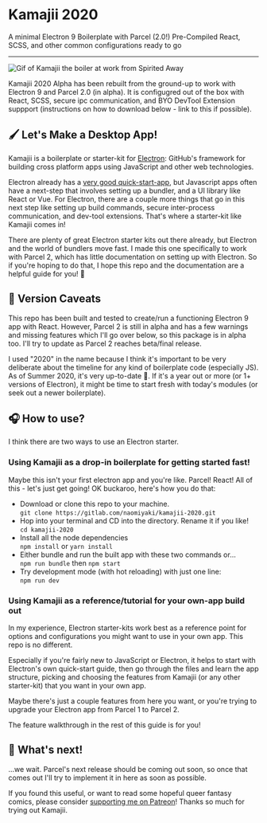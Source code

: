 # Kamajii 2020
A minimal Electron 9 Boilerplate with Parcel (2.0!) Pre-Compiled React, SCSS, and other common configurations ready to go
___

![Gif of Kamajii the boiler at work from Spirited Away](https://media.giphy.com/media/ljPMWcS0zdSpCOk3gE/giphy.gif)

Kamajii 2020 Alpha has been rebuilt from the ground-up to work with Electron 9 and Parcel 2.0 (in alpha). It is configugred out of the box with React, SCSS, secure ipc communication, and BYO DevTool Extension suppport (instructions on how to download below - link to this if possible).

## 🖌 Let's Make a Desktop App!
Kamajii is a boilerplate or starter-kit for [Electron](https://github.com/electron/electron): GitHub's framework for building cross platform apps using JavaScript and other web technologies.

Electron already has a [very good quick-start-app](https://github.com/electron/electron-quick-start), but Javascript apps often have a next-step that involves setting up a bundler, and a UI library like React or Vue. For Electron, there are a couple more things that go in this next step like setting up build commands, secure inter-process communication, and dev-tool extensions. That's where a starter-kit like Kamajii comes in!

There are plenty of great Electron starter kits out there already, but Electron and the world of bundlers move fast. I made this one specifically to work with Parcel 2, which has little documentation on setting up with Electron. So if you're hoping to do that, I hope this repo and the documentation are a helpful guide for you! 💖

## 🚚 Version Caveats
This repo has been built and tested to create/run a functioning Electron 9 app with React. However, Parcel 2 is still in alpha and has a few warnings and missing features which I'll go over below, so this package is in alpha too. I'll try to update as Parcel 2 reaches beta/final release.

I used "2020" in the name because I think it's important to be very deliberate about the timeline for any kind of boilerplate code (especially JS). As of Summer 2020, it's very up-to-date 🎃. If it's a year out or more (or 1+ versions of Electron), it might be time to start fresh with today's modules (or seek out a newer boilerplate).

## 🎧 How to use?
I think there are two ways to use an Electron starter.
### Using Kamajii as a drop-in boilerplate for getting started fast!
Maybe this isn't your first electron app and you're like. Parcel! React! All of this - let's just get going! OK buckaroo, here's how you do that:

- Download or clone this repo to your machine.  
`git clone https://gitlab.com/naomiyaki/kamajii-2020.git`
- Hop into your terminal and CD into the directory. Rename it if you like!  
`cd kamajii-2020`
- Install all the node dependencies  
`npm install` or `yarn install`
- Either bundle and run the built app with these two commands or...  
`npm run bundle` then `npm start`
- Try development mode (with hot reloading) with just one line:  
`npm run dev`

### Using Kamajii as a reference/tutorial for your own-app build out
In my experience, Electron starter-kits work best as a reference point for options and configurations you might want to use in your own app. This repo is no different.

Especially if you're fairly new to JavaScript or Electron, it helps to start with Electron's own quick-start guide, then go through the files and learn the app structure, picking and choosing the features from Kamajii (or any other starter-kit) that you want in your own app.

Maybe there's just a couple features from here you want, or you're trying to upgrade your Electron app from Parcel 1 to Parcel 2.

The feature walkthrough in the rest of this guide is for you!

## 🌌 What's next!
...we wait. Parcel's next release should be coming out soon, so once that comes out I'll try to implement it in here as soon as possible.

If you found this useful, or want to read some hopeful queer fantasy comics, please consider [supporting me on Patreon](http://www.patreon.com/naomirubin)! Thanks so much for trying out Kamajii.